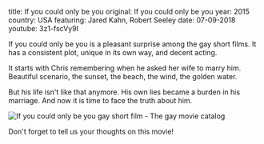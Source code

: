 title: If you could only be you
original: If you could only be you
year: 2015
country: USA
featuring: Jared Kahn, Robert Seeley
date: 07-09-2018
youtube: 3z1-fscVy9I

If you could only be you is a pleasant surprise among the gay short films. It has a consistent plot, unique in its own way, and decent acting.

It starts with Chris remembering when he asked her wife to marry him. Beautiful scenario, the sunset, the beach, the wind, the golden water.

But his life isn't like that anymore. His own lies became a burden in his marriage. And now it is time to face the truth about him.

![If you could only be you gay short film - The gay movie catalog]({filename}/images/iyc.jpg)

Don't forget to tell us your thoughts on this movie!



